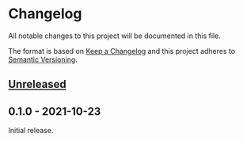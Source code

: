 # Changelog

All notable changes to this project will be documented in this file.

The format is based on [Keep a Changelog](http://keepachangelog.com/en/1.0.0/)
and this project adheres to [Semantic Versioning](http://semver.org/spec/v2.0.0.html).

## [Unreleased]

## 0.1.0 - 2021-10-23

Initial release.

[Unreleased]: https://github.com/yvt/r3/compare/r3_support_rp2040@0.1.0...HEAD

